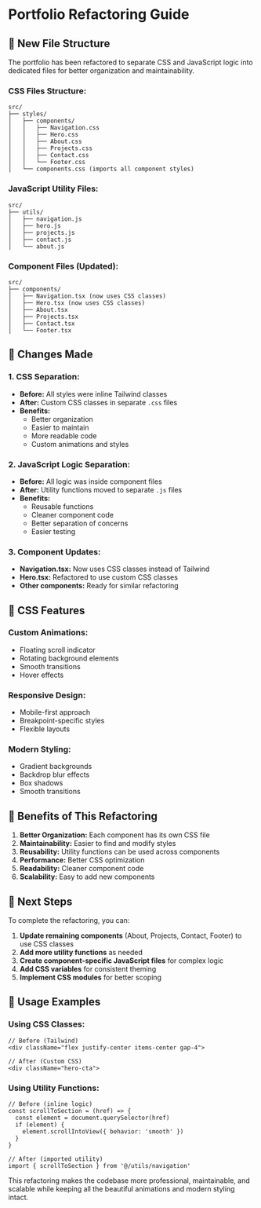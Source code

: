 # Portfolio Refactoring Guide

## 📁 New File Structure

The portfolio has been refactored to separate CSS and JavaScript logic into dedicated files for better organization and maintainability.

### **CSS Files Structure:**
```
src/
├── styles/
│   ├── components/
│   │   ├── Navigation.css
│   │   ├── Hero.css
│   │   ├── About.css
│   │   ├── Projects.css
│   │   ├── Contact.css
│   │   └── Footer.css
│   └── components.css (imports all component styles)
```

### **JavaScript Utility Files:**
```
src/
├── utils/
│   ├── navigation.js
│   ├── hero.js
│   ├── projects.js
│   ├── contact.js
│   └── about.js
```

### **Component Files (Updated):**
```
src/
├── components/
│   ├── Navigation.tsx (now uses CSS classes)
│   ├── Hero.tsx (now uses CSS classes)
│   ├── About.tsx
│   ├── Projects.tsx
│   ├── Contact.tsx
│   └── Footer.tsx
```

## 🔄 Changes Made

### **1. CSS Separation:**
- **Before:** All styles were inline Tailwind classes
- **After:** Custom CSS classes in separate `.css` files
- **Benefits:** 
  - Better organization
  - Easier to maintain
  - More readable code
  - Custom animations and styles

### **2. JavaScript Logic Separation:**
- **Before:** All logic was inside component files
- **After:** Utility functions moved to separate `.js` files
- **Benefits:**
  - Reusable functions
  - Cleaner component code
  - Better separation of concerns
  - Easier testing

### **3. Component Updates:**
- **Navigation.tsx:** Now uses CSS classes instead of Tailwind
- **Hero.tsx:** Refactored to use custom CSS classes
- **Other components:** Ready for similar refactoring

## 🎨 CSS Features

### **Custom Animations:**
- Floating scroll indicator
- Rotating background elements
- Smooth transitions
- Hover effects

### **Responsive Design:**
- Mobile-first approach
- Breakpoint-specific styles
- Flexible layouts

### **Modern Styling:**
- Gradient backgrounds
- Backdrop blur effects
- Box shadows
- Smooth transitions

## 🚀 Benefits of This Refactoring

1. **Better Organization:** Each component has its own CSS file
2. **Maintainability:** Easier to find and modify styles
3. **Reusability:** Utility functions can be used across components
4. **Performance:** Better CSS optimization
5. **Readability:** Cleaner component code
6. **Scalability:** Easy to add new components

## 📝 Next Steps

To complete the refactoring, you can:

1. **Update remaining components** (About, Projects, Contact, Footer) to use CSS classes
2. **Add more utility functions** as needed
3. **Create component-specific JavaScript files** for complex logic
4. **Add CSS variables** for consistent theming
5. **Implement CSS modules** for better scoping

## 🔧 Usage Examples

### **Using CSS Classes:**
```tsx
// Before (Tailwind)
<div className="flex justify-center items-center gap-4">

// After (Custom CSS)
<div className="hero-cta">
```

### **Using Utility Functions:**
```tsx
// Before (inline logic)
const scrollToSection = (href) => {
  const element = document.querySelector(href)
  if (element) {
    element.scrollIntoView({ behavior: 'smooth' })
  }
}

// After (imported utility)
import { scrollToSection } from '@/utils/navigation'
```

This refactoring makes the codebase more professional, maintainable, and scalable while keeping all the beautiful animations and modern styling intact.

